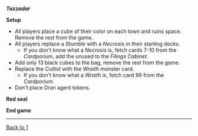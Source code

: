 ***Tazzadar***

**Setup**

* All players place a cube of their color on each town and ruins space. Remove the rest from the game.
* All players replace a *Stumble* with a *Necrosis* in their starting decks. 
  * If you don't know what a *Necrosis* is, fetch cards 7-10 from the *Cardporium*, add the unused to the *Filings Cabinet*.
* Add only 13 black cubes to the bag, remove the rest from the game.
* Replace the *Cultist* with the *Wraith* monster card.
  * If you don't know what a *Wraith* is, fetch card 99 from the *Cardporium*.
* Don't place Dran agent tokens.
  
**Red seal**

**End game**


---
[Back to 1](./1.md)
